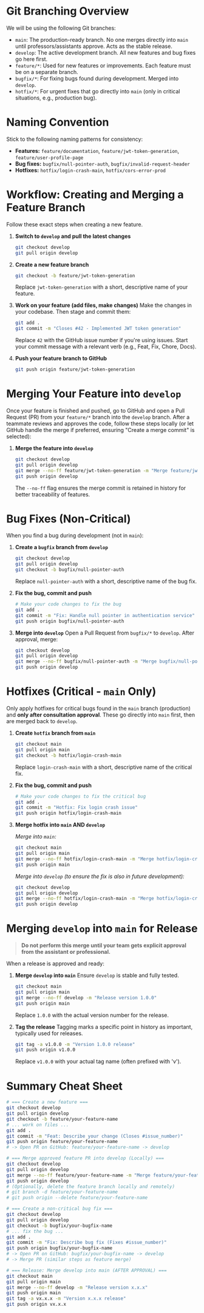 # Git Branching Overview

We will be using the following Git branches:

*   `main`: The production-ready branch. No one merges directly into `main` until professors/assistants approve. Acts as the stable release.
*   `develop`: The active development branch. All new features and bug fixes go here first.
*   `feature/*`: Used for new features or improvements. Each feature must be on a separate branch.
*   `bugfix/*`: For fixing bugs found during development. Merged into `develop`.
*   `hotfix/*`: For urgent fixes that go directly into `main` (only in critical situations, e.g., production bug).

# Naming Convention

Stick to the following naming patterns for consistency:

*   **Features:** `feature/documentation`, `feature/jwt-token-generation`, `feature/user-profile-page`
*   **Bug fixes:** `bugfix/null-pointer-auth`, `bugfix/invalid-request-header`
*   **Hotfixes:** `hotfix/login-crash-main`, `hotfix/cors-error-prod`

#  Workflow: Creating and Merging a Feature Branch

Follow these exact steps when creating a new feature.

1.  **Switch to `develop` and pull the latest changes**
    ```bash
    git checkout develop
    git pull origin develop
    ```

2.  **Create a new feature branch**
    ```bash
    git checkout -b feature/jwt-token-generation
    ```
    Replace `jwt-token-generation` with a short, descriptive name of your feature.

3.  **Work on your feature (add files, make changes)**
    Make the changes in your codebase. Then stage and commit them:
    ```bash
    git add .
    git commit -m "Closes #42 - Implemented JWT token generation"
    ```
    Replace `42` with the GitHub issue number if you're using issues. Start your commit message with a relevant verb (e.g., Feat, Fix, Chore, Docs).

4.  **Push your feature branch to GitHub**
    ```bash
    git push origin feature/jwt-token-generation
    ```

# Merging Your Feature into `develop`

Once your feature is finished and pushed, go to GitHub and open a Pull Request (PR) from your `feature/*` branch into the `develop` branch. After a teammate reviews and approves the code, follow these steps locally (or let GitHub handle the merge if preferred, ensuring "Create a merge commit" is selected):

1.  **Merge the feature into `develop`**
    ```bash
    git checkout develop
    git pull origin develop
    git merge --no-ff feature/jwt-token-generation -m "Merge feature/jwt-token-generation into develop"
    git push origin develop
    ```
    The `--no-ff` flag ensures the merge commit is retained in history for better traceability of features.

# Bug Fixes (Non-Critical)

When you find a bug during development (not in `main`):

1.  **Create a `bugfix` branch from `develop`**
    ```bash
    git checkout develop
    git pull origin develop
    git checkout -b bugfix/null-pointer-auth
    ```
    Replace `null-pointer-auth` with a short, descriptive name of the bug fix.

2.  **Fix the bug, commit and push**
    ```bash
    # Make your code changes to fix the bug
    git add .
    git commit -m "Fix: Handle null pointer in authentication service"
    git push origin bugfix/null-pointer-auth
    ```

3.  **Merge into `develop`**
    Open a Pull Request from `bugfix/*` to `develop`. After approval, merge:
    ```bash
    git checkout develop
    git pull origin develop
    git merge --no-ff bugfix/null-pointer-auth -m "Merge bugfix/null-pointer-auth into develop"
    git push origin develop
    ```

# Hotfixes (Critical - `main` Only)

Only apply hotfixes for critical bugs found in the `main` branch (production) and **only after consultation approval**. These go directly into `main` first, then are merged back to `develop`.

1.  **Create `hotfix` branch from `main`**
    ```bash
    git checkout main
    git pull origin main
    git checkout -b hotfix/login-crash-main
    ```
    Replace `login-crash-main` with a short, descriptive name of the critical fix.

2.  **Fix the bug, commit and push**
    ```bash
    # Make your code changes to fix the critical bug
    git add .
    git commit -m "Hotfix: Fix login crash issue"
    git push origin hotfix/login-crash-main
    ```

3.  **Merge hotfix into `main` AND `develop`**

    *Merge into `main`:*
    ```bash
    git checkout main
    git pull origin main
    git merge --no-ff hotfix/login-crash-main -m "Merge hotfix/login-crash-main into main"
    git push origin main
    ```
    *Merge into `develop` (to ensure the fix is also in future development):*
    ```bash
    git checkout develop
    git pull origin develop
    git merge --no-ff hotfix/login-crash-main -m "Merge hotfix/login-crash-main into develop"
    git push origin develop
    ```

#  Merging `develop` into `main` for Release

>**Do not perform this merge until your team gets explicit approval from the assistant or professional.**

When a release is approved and ready:

1.  **Merge `develop` into `main`**
    Ensure `develop` is stable and fully tested.
    ```bash
    git checkout main
    git pull origin main
    git merge --no-ff develop -m "Release version 1.0.0"
    git push origin main
    ```
    Replace `1.0.0` with the actual version number for the release.

2.  **Tag the release**
    Tagging marks a specific point in history as important, typically used for releases.
    ```bash
    git tag -a v1.0.0 -m "Version 1.0.0 release"
    git push origin v1.0.0
    ```
    Replace `v1.0.0` with your actual tag name (often prefixed with 'v').

# Summary Cheat Sheet

```bash
# === Create a new feature ===
git checkout develop
git pull origin develop
git checkout -b feature/your-feature-name
# ... work on files ...
git add .
git commit -m "Feat: Describe your change (Closes #issue_number)"
git push origin feature/your-feature-name
# -> Open PR on GitHub: feature/your-feature-name -> develop

# === Merge approved feature PR into develop (Locally) ===
git checkout develop
git pull origin develop
git merge --no-ff feature/your-feature-name -m "Merge feature/your-feature-name into develop"
git push origin develop
# (Optionally, delete the feature branch locally and remotely)
# git branch -d feature/your-feature-name
# git push origin --delete feature/your-feature-name

# === Create a non-critical bug fix ===
git checkout develop
git pull origin develop
git checkout -b bugfix/your-bugfix-name
# ... fix the bug ...
git add .
git commit -m "Fix: Describe bug fix (Fixes #issue_number)"
git push origin bugfix/your-bugfix-name
# -> Open PR on GitHub: bugfix/your-bugfix-name -> develop
# -> Merge PR (similar steps as feature merge)

# === Release: Merge develop into main (AFTER APPROVAL) ===
git checkout main
git pull origin main
git merge --no-ff develop -m "Release version x.x.x"
git push origin main
git tag -a vx.x.x -m "Version x.x.x release"
git push origin vx.x.x
